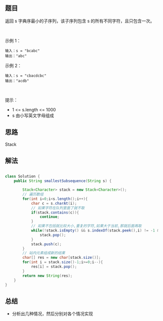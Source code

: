 
## 题目

返回 s 字典序最小的子序列，该子序列包含 s 的所有不同字符，且只包含一次。



 

示例 1：

    输入：s = "bcabc"
    输出："abc"
示例 2：

    输入：s = "cbacdcbc"
    输出："acdb"
 

提示：

- 1 <= s.length <= 1000
- s 由小写英文字母组成

## 思路

Stack

## 解法
```java

class Solution {
    public String smallestSubsequence(String s) {

        Stack<Character> stack = new Stack<Character>();
        // 遍历数组
        for(int i=0;i<s.length();i++){
            char c = s.charAt(i);
            // 如果字符在队列里面了就不取
            if(stack.contains(c)){
                continue;
            }
            // 如果不包括就比较大小,重复的字符,如果大于当前,那就后面再取
            while(!stack.isEmpty() && s.indexOf(stack.peek(),i) != -1 && stack.peek() > c){
                stack.pop();
            }
            stack.push(c);
        }
        // 站内元素组成新的结果
        char[] res = new char[stack.size()];
        for(int i = stack.size()-1;i>=0;i--){
            res[i] = stack.pop();
        }
        return new String(res);
    }
}
```

## 总结

- 分析出几种情况，然后分别对各个情况实现 

